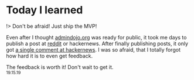# Today I learned

!> Don't be afraid! Just ship the MVP!

Even after I thought [admindojo.org](https://admindojo.org) was ready for public, it took me days to publish a post at [reddit](https://www.reddit.com/r/linuxadmin/comments/bq4v33/admindojoorg_handson_sysadmin_training_feedback/) or hackernews.
After finally publishing posts, it only got [a single comment at hackernews](https://news.ycombinator.com/item?id=19949053). I was so afraid, that I totally forgot how hard it is to even get feedback.

The feedback is worth it! Don't wait to get it.<br/>
<small>19.15.19</small>
